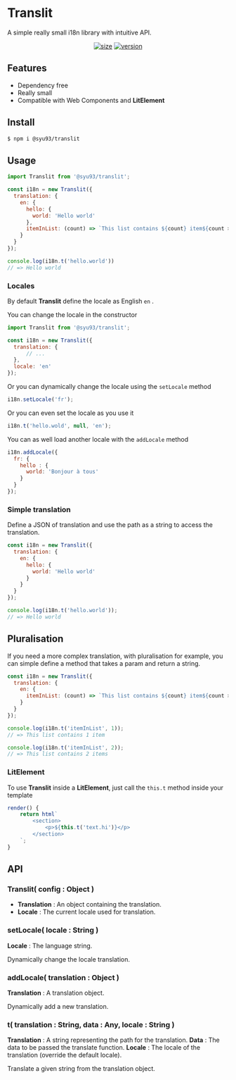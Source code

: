 # Translit
A simple really small i18n library with intuitive API.
<div align="center">
	<a href="https://bundlephobia.com/result?p=@syu93/translit"><img src="https://badgen.net/bundlephobia/minzip/@syu93/translit" alt="size"></a>
    <a href="https://www.npmjs.com/package/@syu93/translit"><img src="https://badgen.net/npm/v/@syu93/translit" alt="version"></a>
</div>

## Features

* Dependency free
* Really small
* Compatible with Web Components and **LitElement**

## Install

```bash
$ npm i @syu93/translit
```

## Usage

```javascript
import Translit from '@syu93/translit';

const i18n = new Translit({
  translation: {
    en: {
      hello: {
        world: 'Hello world'
      },
      itemInList: (count) => `This list contains ${count} item${count > 1 ? 's' : ''}.`
    }
  } 
});

console.log(i18n.t('hello.world'))
// => Hello world
```

### Locales

By default **Translit** define the locale as English `en` .

You can change the locale in the constructor

```javascript
import Translit from '@syu93/translit';

const i18n = new Translit({
  translation: {
      // ...
  },
  locale: 'en'
});
```

Or you can dynamically change the locale using the `setLocale` method

```javascript
i18n.setLocale('fr');
```

Or you can even set  the locale as you use it

```javascript
i18n.t('hello.wold', null, 'en');
```

You can as well load another locale with the `addLocale` method

```javascript
i18n.addLocale({
  fr: {
    hello : {
      world: 'Bonjour à tous'
    }
  }
});
```

### Simple translation

Define a JSON of translation and use the path as a string to access the translation.

```javascript
const i18n = new Translit({
  translation: {
    en: {
      hello: {
        world: 'Hello world'
      }
    }
  } 
});

console.log(i18n.t('hello.world'));
// => Hello world
```

## Pluralisation

If you need a more complex translation, with pluralisation for example, you can simple define a method that takes a param and return a string.

```javascript
const i18n = new Translit({
  translation: {
    en: {
      itemInList: (count) => `This list contains ${count} item${count > 1 ? 's' : ''}.`
    }
  } 
});

console.log(i18n.t('itemInList', 1));
// => This list contains 1 item

console.log(i18n.t('itemInList', 2));
// => This list contains 2 items
```

### LitElement

To use **Translit** inside a **LitElement**, just call the `this.t` method inside your template

```javascript
render() {
	return html`
        <section>
            <p>${this.t('text.hi')}</p>
        </section>
	`;
}
```

## API

### Translit( config : Object )

* **Translation** : An object containing the translation.
* **Locale** :  The current locale used for translation.

### setLocale( locale : String )

**Locale** : The language string.

Dynamically change the locale translation.

### addLocale( translation : Object )

**Translation** :  A translation object.

Dynamically add a new translation.

### t( translation : String, data : Any, locale : String )

**Translation** : A string representing the path for the translation.
**Data** : The data to be passed the translate function.
**Locale** : The locale of the translation (override the default locale).

Translate a given string from the translation object.

